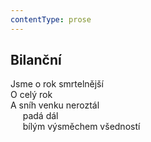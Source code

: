 ```yaml
---
contentType: prose
---
```


## Bilanční

Jsme o rok smrtelnější  
O celý rok  
A sníh venku neroztál  
     padá dál  
     bílým výsměchem všedností
